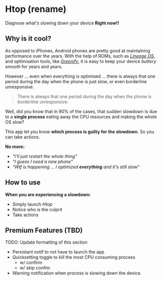 # Htop (rename)

Diagnose what's slowing down your device **Right now!!**

## Why is it cool?

As opposed to iPhones, Android phones are pretty good at maintaining performance over the years.
With the help of ROMs, such as [_Lineage OS_](https://lineageos.org/), and optimisation tools, like 
[_Greenify_](https://play.google.com/store/apps/details?id=com.oasisfeng.greenify&hl=en), it is 
easy to keep your device _buttery smooth_ for years and years.

However ... even when everything is optimised ... there is always that one period during the day
when the phone is just slow, or even borderline unresponsive.

> There is always that one period during the day when the phone is borderline unresponsive.

Well, did you know that in 90% of the cases, that sudden slowdown is due to a **single process**
eating away the CPU resources and making the whole OS slow?

This app let you know **which process is guilty for the slowdown**. So you can take actions.

**No more:**
- _"I'll just restart the whole thing"_
- _"I guess I need a new phone"_
- _"Wtf is happening ... I optimized **everything** and it's still slow"_

## How to use

**When you are experiencing a slowdown:**

* Simply launch _Htop_
* Notice who is the culprit
* Take actions


## Premium Features (TBD)
TODO: Update formatting of this section

* Persistant notif to not have to launch the app
* Quicksetting toggle to kill the most CPU consuming process
  * w/ confirm
  * w/ skip confim
* Warning notification when process is slowing down the device.
  



